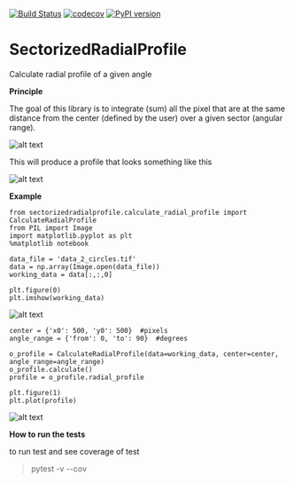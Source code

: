 [![Build Status](https://travis-ci.org/JeanBilheux/SectorizedRadialProfile.svg?branch=master)](https://travis-ci.org/JeanBilheux/SectorizedRadialProfile)
[![codecov](https://codecov.io/gh/JeanBilheux/SectorizedRadialProfile/branch/master/graph/badge.svg)](https://codecov.io/gh/JeanBilheux/SectorizedRadialProfile)
[![PyPI version](https://badge.fury.io/py/sectorizedradialprofile.svg)](https://badge.fury.io/py/sectorizedradialprofile)

# SectorizedRadialProfile
Calculate radial profile of a given angle

**Principle**

The goal of this library is to integrate (sum) all the pixel that are at the same distance
from the center (defined by the user) over a given sector (angular range).

![alt text](docs/_static/readme_principle.png "principle")

This will produce a profile that looks something like this

![alt text](docs/_static/readme_result.png "result")


**Example**

```
from sectorizedradialprofile.calculate_radial_profile import CalculateRadialProfile
from PIL import Image
import matplotlib.pyplot as plt
%matplotlib notebook
```

```
data_file = 'data_2_circles.tif'
data = np.array(Image.open(data_file))
working_data = data[:,:,0]   
```

```
plt.figure(0)
plt.imshow(working_data)
```

![alt text](docs/_static/raw_data.png "workding data")

``` 
center = {'x0': 500, 'y0': 500}  #pixels
angle_range = {'from': 0, 'to': 90}  #degrees
```

```
o_profile = CalculateRadialProfile(data=working_data, center=center, angle_range=angle_range)
o_profile.calculate()
profile = o_profile.radial_profile
```

```
plt.figure(1)
plt.plot(profile)
```

![alt text](docs/_static/sector_profile.png "profile")







**How to run the tests**

to run test and see coverage of test
> pytest -v --cov

